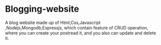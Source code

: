 # Blogging-website
A blog website made up of Html,Css,Javascript ,Nodejs,Mongodb,Expressjs,
which contain feature of CRUD operation,
where you can create your postread it, and you also can update and delete it.
